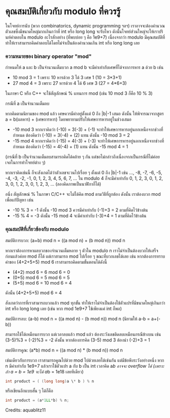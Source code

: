 # คุณสมบัติเกี่ยวกับ modulo ที่ควรรู้

ในโจทย์การนับ (พวก combinatorics, dynamic programming ฯลฯ) เราอาจจะต้องคำนวณตัวเลขซึ่งมีขนาดใหญ่มากเกินกว่าที่ int หรือ long long จะรับไหว ดังนั้นโจทย์ส่วนใหญ่จะให้เราปรินท์คำตอบใน modulo อะไรสักอย่าง (ที่พบบ่อย ๆ คือ 1e9+7) เนื่องจากว่า modulo มีคุณสมบัติที่ทำให้เราสามารถคิดคำตอบได้โดยไม่จำเป็นต้องคำนวณเกิน int หรือ long long เลย

### ความหมายของ binary operator "mod"

กำหนดให้ a และ b เป็นจำนวนเต็มบวก a mod b จะมีค่าเท่ากับเศษที่ได้จากการหาร a ด้วย b เช่น

-   10 mod 3 = 1 เพราะ 10 หารด้วย 3 ได้ 3 เศษ 1 (10 = 3\*3+1)
-   27 mod 4 = 3 เพราะ 27 หารด้วย 4 ได้ 6 เศษ 3 (27 = 4\*6+3)

ในภาษา C หรือ C++ จะใช้สัญลักษณ์ % แทนการ mod (เช่น 10 mod 3 ก็คือ 10 % 3)

กรณีที่ a เป็นจำนวนเต็มลบ

หากคิดตามนิยามของ mod แล้ว เศษควรมีค่าอยู่ตั้งแต่ 0 ถึง |b|-1 เสมอ ดังนั้น ให้พิจารณาจากสูตร a = b(ผลหาร) + (เศษการหาร) โดยพยายามปรับให้เศษการหารอยู่ในช่วงเสมอ

-   -10 mod 3 หากเราคิดว่า (-10) = 3(-3) + (-1) จะทำให้เศษการหารอยู่นอกเหนือจากช่วงที่กำหนด ต้องคิดว่า (-10) = 3(-4) + (2) แทน ดังนั้น -10 mod 3 = 2
-   -15 mod 4 หากเราคิดว่า (-15) = 4(-3) + (-3) จะทำให้เศษการหารอยู่นอกเหนือจากช่วงที่กำหนด ต้องคิดว่า (-15) = 4(-4) + (1) แทน ดังนั้น -15 mod 4 = 1

(กรณีที่ b เป็นจำนวนเต็มลบสามารถคิดได้คล้าย ๆ กัน แต่ขอไม่กล่าวถึงเนื่องจากเป็นกรณีที่ไม่ค่อยเจอในการทำโจทย์ต่าง ๆ)

หากเราคิดเช่นนี้ ก็จะสังเกตได้ว่าตัวเลขจะวนไปเรื่อย ๆ ตั้งแต่ 0 ถึง |b|-1 เช่น ..., -8, -7, -6, -5, -4, -3, -2, -1, 0, 1, 2, 3, 4, 5, 6, 7, ... ใน modulo 4 ก็จะมีค่าเท่ากับ 0, 1, 2, 3, 0, 1, 2, 3, 0, 1, 2, 3, 0, 1, 2, 3, ... (ลองคิดภาพเป็นนาฬิกาก็ได้)

อนึ่ง สัญลักษณ์ % ในภาษา C/C++ จะไม่ได้คิด mod ตามวิธีที่ถูกต้อง ดังนั้น เราต้องบวก mod เพื่อแก้ปัญหา เช่น

-   -10 % 3 = -1 ดังนั้น -10 mod 3 ควรมีค่าเท่ากับ (-1)+3 = 2 ตามที่คิดไว้ข้างต้น
-   -15 % 4 = -3 ดังนั้น -15 mod 4 จะมีค่าเท่ากับ (-3)+4 = 1 ตามที่คิดไว้ข้างต้น

### คุณสมบัติที่เกี่ยวข้องกับ modulo

สมบัติการบวก: (a+b) mod n = ((a mod n) + (b mod n)) mod n

หากเราต้องการหาผลบวกของจำนวนเต็มหลาย ๆ ตัวใน modulo n เราไม่จำเป็นต้องบวกให้เสร็จก่อนแล้วค่อย mod ก็ได้ แต่เราสามารถ mod ไปเรื่อย ๆ ขณะที่บวกเลขได้เลย เช่น หากต้องการทราบค่าของ (4+2+5+5) mod 6 เราสามารถคิดตามขั้นตอนได้ดังนี้

-   (4+2) mod 6 = 6 mod 6 = 0
-   (0+5) mod 6 = 5 mod 6 = 5
-   (5+5) mod 6 = 10 mod 6 = 4

ดังนั้น (4+2+5+5) mod 6 = 4

สังเกตว่าการที่เราสามารถบวกแล้ว mod ทุกขั้น ทำให้เราไม่จำเป็นต้องใช้ตัวแปรที่มีขนาดใหญ่เกินกว่า int หรือ long long เลย (เช่น หาก mod 1e9+7 ใช้เพียงแค่ int ก็พอ)

สมบัติการลบ: (a-b) mod n = ((a mod n) - (b mod n)) mod n (นิยามให้ a-b = a+(-b))

สามารถใช้ได้เหมือนการบวก แต่เวลาลบแล้ว mod แล้ว ต้องระวังเลขติดลบเหมือนกรณีข้างบน เช่น (3-5)%3 = (-2)%3 = -2 ดังนั้น หากต้องการคิด (3-5) mod 3 ต้องนำ (-2)+3 = 1

สมบัติการคูณ: (a*b) mod n = ((a mod n) * (b mod n)) mod n

เช่นเดียวกับการบวก เราสามารถคูณไปด้วย mod ไปด้วยเลยได้เช่นกัน แต่มีข้อพึงระวังอย่างหนึ่ง หาก n มีค่าเท่ากับ 1e9+7 แล้วเราใช้ตัวแปร a กับ b เป็น int เวลาคิด a*b อาจจะ overflow ได้ (เพราะถ้า a = b = 1e9 จะได้ a*b = 1e18 เลยทีเดียว)

```cpp
int product = ( (long long)a \* b ) % n
```

หรือเขียนอีกแบบสั้น ๆ ได้ก็คือ

```cpp
int product = (a*1LL*b) % n;
```

Credits: aquablitz11